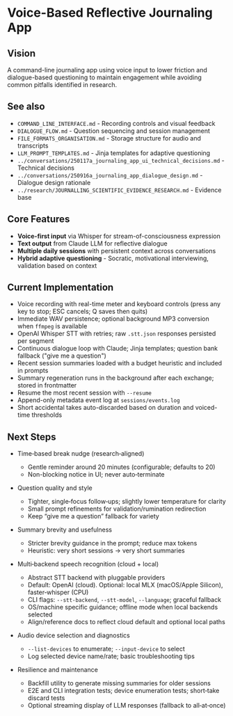 # Voice-Based Reflective Journaling App

## Vision

A command-line journaling app using voice input to lower friction and dialogue-based questioning to maintain engagement while avoiding common pitfalls identified in research.

## See also

- `COMMAND_LINE_INTERFACE.md` - Recording controls and visual feedback
- `DIALOGUE_FLOW.md` - Question sequencing and session management
- `FILE_FORMATS_ORGANISATION.md` - Storage structure for audio and transcripts
- `LLM_PROMPT_TEMPLATES.md` - Jinja templates for adaptive questioning
- `../conversations/250117a_journaling_app_ui_technical_decisions.md` - Technical decisions
- `../conversations/250916a_journaling_app_dialogue_design.md` - Dialogue design rationale
- `../research/JOURNALLING_SCIENTIFIC_EVIDENCE_RESEARCH.md` - Evidence base

## Core Features

- **Voice-first input** via Whisper for stream-of-consciousness expression
- **Text output** from Claude LLM for reflective dialogue
- **Multiple daily sessions** with persistent context across conversations
- **Hybrid adaptive questioning** - Socratic, motivational interviewing, validation based on context


## Current Implementation

- Voice recording with real-time meter and keyboard controls (press any key to stop; ESC cancels; Q saves then quits)
- Immediate WAV persistence; optional background MP3 conversion when `ffmpeg` is available
- OpenAI Whisper STT with retries; raw `.stt.json` responses persisted per segment
- Continuous dialogue loop with Claude; Jinja templates; question bank fallback ("give me a question")
- Recent session summaries loaded with a budget heuristic and included in prompts
- Summary regeneration runs in the background after each exchange; stored in frontmatter
- Resume the most recent session with `--resume`
- Append-only metadata event log at `sessions/events.log`
- Short accidental takes auto-discarded based on duration and voiced-time thresholds

## Next Steps

- Time‑based break nudge (research‑aligned)
  - Gentle reminder around 20 minutes (configurable; defaults to 20)
  - Non-blocking notice in UI; never auto‑terminate

- Question quality and style
  - Tighter, single‑focus follow‑ups; slightly lower temperature for clarity
  - Small prompt refinements for validation/rumination redirection
  - Keep “give me a question” fallback for variety

- Summary brevity and usefulness
  - Stricter brevity guidance in the prompt; reduce max tokens
  - Heuristic: very short sessions → very short summaries

- Multi‑backend speech recognition (cloud + local)
  - Abstract STT backend with pluggable providers
  - Default: OpenAI (cloud). Optional: local MLX (macOS/Apple Silicon), faster‑whisper (CPU)
  - CLI flags: `--stt-backend`, `--stt-model`, `--language`; graceful fallback
  - OS/machine specific guidance; offline mode when local backends selected
  - Align/reference docs to reflect cloud default and optional local paths

- Audio device selection and diagnostics
  - `--list-devices` to enumerate; `--input-device` to select
  - Log selected device name/rate; basic troubleshooting tips

- Resilience and maintenance
  - Backfill utility to generate missing summaries for older sessions
  - E2E and CLI integration tests; device enumeration tests; short‑take discard tests
  - Optional streaming display of LLM responses (fallback to all‑at‑once)
